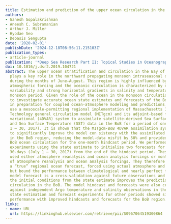 ```yaml
---
title: Estimation and prediction of the upper ocean circulation in the Bay of Bengal
authors:
- Ganesh Gopalakrishnan
- Aneesh C. Subramanian
- Arthur J. Miller
- Hyodae Seo
- Debasis Sengupta
date: '2020-02-01'
publishDate: '2024-12-18T08:56:11.215103Z'
publication_types:
- article-journal
publication: '*Deep Sea Research Part II: Topical Studies in Oceanography*'
doi: 10.1016/j.dsr2.2019.104721
abstract: The upper ocean stratification and circulation in the Bay of Bengal (BoB)
  plays a key role in the northward propagating monsoon intraseasonal oscillation
  during the months of June–August. This region is highly influenced by strong, seasonal
  atmospheric forcing and the oceanic circulation is characterized by dominant mesoscale
  variability and strong horizontal gradients in salinity and temperature during the
  monsoon period. Given the role of the ocean in the monsoon circulation, it is important
  to investigate accurate ocean state estimates and forecasts of the BoB ocean circulation
  in preparation for coupled ocean-atmosphere modeling and predictions. Hence, we
  use a mesoscale-permitting regional implementation of Massachusetts Institute of
  Technology general circulation model (MITgcm) and its adjoint-based four-dimensional
  variational (4DVAR) system to assimilate satellite-derived Sea Surface Height (SSH)
  and Sea Surface Temperature (SST) data in the BoB for a period of one month (June
  1 – 30, 2017). It is shown that the MITgcm-BoB 4DVAR assimilation system is able
  to significantly improve the model con­ sistency with the assimilated observations
  in the BoB region, reducing the model-data misfit by 50% and provided a dynamically-consistent
  BoB ocean circulation for the one-month hindcast period. We performed forecasting
  experiments using the state estimate to initialize two forecasts for a period of
  30-days (July 1 – 30, 2017) from the end of the hindcast period. These forecasts
  used either atmosphere reanalysis and ocean analysis forcings or monthly climatology
  of atmosphere reanalysis and ocean analysis forcings. They therefore do not represent
  a “true” regional ocean forecast, forced using actual atmosphere and ocean forecasts,
  but bound the performance between climatological and nearly perfect forecasts. The
  model forecast is a cross-validation against future observations and showed that
  the initial conditions from the state estimate improves the prediction of the three-dimensional
  circulation in the BoB. The model hindcast and forecasts were also crossvalidated
  against independent Argo temperature and salinity observations in the BoB. Additional
  state estimation and forecast experiments for other periods showed similar model
  performance with improved hindcasts and forecasts for the BoB region.
links:
- name: URL
  url: https://linkinghub.elsevier.com/retrieve/pii/S0967064519300864
---
```

